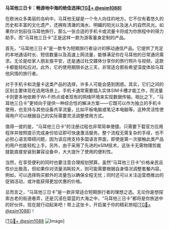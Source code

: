 **马耳他三日卡：畅游地中海的绝佳选择[[TG💪+ @esim1088](https://t.me/s/esim1088)]**

在欧洲众多美丽的岛屿中，马耳他无疑是一个令人向往的地方。它不仅有着悠久的历史和丰富的文化遗产，还拥有清澈的海水、明媚的阳光以及迷人的自然风光。如果你计划前往马耳他旅行，那么一张合适的手机卡或流量卡将成为你旅程中的得力助手。而“马耳他三日卡”正是这样一款为游客量身定制的产品。

首先，“马耳他三日卡”是一款专为短期旅行者设计的移动通信产品。它提供了充足的本地通话时长、短信数量以及高速上网流量，能够满足你在马耳他的日常通讯需求。无论是给家人朋友报平安，还是通过社交媒体分享你的旅行照片与视频，这款卡都能轻松应对。此外，它的使用期限长达三天，非常适合那些希望深度体验马耳他风情的旅行者。

对于手机卡和流量卡这类产品的选择，许多人可能会感到困惑。其实，它们之间的区别主要体现在适用场景上。手机卡通常需要插入实体SIM卡槽才能工作，而流量卡则更多地依赖于Wi-Fi热点或者现有的网络环境来实现数据传输。相比之下，“马耳他三日卡”更倾向于提供一种综合性的解决方案——它既可以作为独立的手机卡使用，也支持与其他设备共享流量，比如平板电脑或笔记本电脑等。这种灵活性使得用户可以根据自己的实际需要灵活调整使用方式。

值得一提的是，“马耳他三日卡”的注册过程也非常简单便捷。只需要下载官方应用程序并按照提示完成身份验证即可快速激活服务。整个流程无需复杂的手续，也不必担心语言障碍问题，因为该应用支持多国语言界面，即使是第一次接触此类产品的用户也能轻松上手。另外，由于采用了先进的eSIM技术，这张卡无需物理剪裁就能直接安装到兼容设备中，大大提升了使用的便利性。

当然，在享受便利的同时也要注意合理规划预算。虽然“马耳他三日卡”价格亲民且性价比极高，但如果你对流量消耗较大，则可能需要根据自身情况调整套餐内容。例如，可以选择购买额外的流量包以确保全程无忧；同时还可以关注运营商推出的促销活动，或许能获得更加优惠的价格。

总而言之，“马耳他三日卡”是一款非常适合短期旅行者的理想之选。无论你是想探索古老的街道巷弄，还是沉浸在碧蓝的大海之中，“马耳他三日卡”都将是你旅途中的好伙伴。现在就行动起来吧！带上这张卡，开启属于你的精彩旅程[[TG💪+ @esim1088](https://t.me/s/esim1088)]！

[[TG💪+ @esim1088](https://t.me/s/esim1088) ![Image](https://i.postimg.cc/4NQfJmqS/Snipaste-2025-05-13-00-14-12.png)]